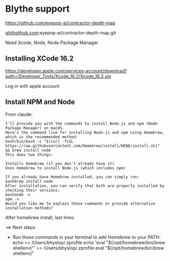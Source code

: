 # Blythe support

https://github.com/eyepop-ai/contractor-depth-map

git@github.com:eyepop-ai/contractor-depth-map.git


Need Xcode, Node, Node Package Manager

## Installing XCode 16.2

https://developer.apple.com/services-account/download?path=/Developer_Tools/Xcode_16.2/Xcode_16.2.xip

Log in with apple account

## Install NPM and Node

From claude:
```
I'll provide you with the commands to install Node.js and npm (Node Package Manager) on macOS.
Here's the command line for installing Node.js and npm using Homebrew, which is the recommended method:
bash/bin/bash -c "$(curl -fsSL https://raw.githubusercontent.com/Homebrew/install/HEAD/install.sh)" && brew install node
This does two things:

Installs Homebrew (if you don't already have it)
Uses Homebrew to install Node.js (which includes npm)

If you already have Homebrew installed, you can simply run:
bashbrew install node
After installation, you can verify that both are properly installed by checking their versions:
bashnode -v
npm -v
Would you like me to explain these commands or provide alternative installation methods?
```

After homebrew install, last lines:

==> Next steps:
- Run these commands in your terminal to add Homebrew to your PATH:
    echo >> /Users/bhyslop/.zprofile
    echo 'eval "$(/opt/homebrew/bin/brew shellenv)"' >> /Users/bhyslop/.zprofile
    eval "$(/opt/homebrew/bin/brew shellenv)"



